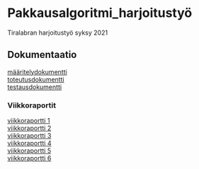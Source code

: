 # Pakkausalgoritmi_harjoitustyö
Tiralabran harjoitustyö syksy 2021

## Dokumentaatio
[määritelydokumentti](https://github.com/qusba/Pakkausalgoritmi_harjoitustyo/blob/main/Dokumentaatio/maarittelydokumentti.md)<br/>
[toteutusdokumentti](https://github.com/qusba/Pakkausalgoritmi_harjoitustyo/blob/main/Dokumentaatio/toteutusdokumentti.md)<br/>
[testausdokumentti](https://github.com/qusba/Pakkausalgoritmi_harjoitustyo/blob/main/Dokumentaatio/testausdokumentti.md)
### Viikkoraportit
[viikkoraportti 1](https://github.com/qusba/Pakkausalgoritmi_harjoitustyo/blob/main/Dokumentaatio/viikkoraportti1.md)<br/>
[viikkoraportti 2](https://github.com/qusba/Pakkausalgoritmi_harjoitustyo/blob/main/Dokumentaatio/viikkoraportti2.md)<br/>
[viikkoraportti 3](https://github.com/qusba/Pakkausalgoritmi_harjoitustyo/blob/main/Dokumentaatio/viikkoraportti3.md)<br/>
[viikkoraportti 4](https://github.com/qusba/Pakkausalgoritmi_harjoitustyo/blob/main/Dokumentaatio/viikkoraportti4.md)<br/>
[viikkoraportti 5](https://github.com/qusba/Pakkausalgoritmi_harjoitustyo/blob/main/Dokumentaatio/viikkoraportti5.md)<br/>
[viikkoraportti 6](https://github.com/qusba/Pakkausalgoritmi_harjoitustyo/blob/main/Dokumentaatio/viikkoraportti6.md)

